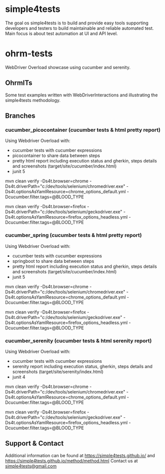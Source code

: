 # simple4tests

The goal os simple4tests is to build and provide easy tools supporting developers and testers to build maintainable and
reliable automated test. Main focus is about test automation at UI and API level.

# ohrm-tests

WebDriver Overload showcase using cucumber and serenity.

## OhrmITs

Some test examples written with WebDriverInteractions and illustrating the simple4tests methodology.

## Branches

### cucumber_picocontainer (cucumber tests & html pretty report)

Using Webdriver Overload with:

- cucumber tests with cucumber expressions
- picocontainer to share data between steps
- pretty html report including execution status and gherkin, steps details and screenshots (target/site/cucumber/index.html)
- junit 5

mvn clean verify -Ds4t.browser=chrome -Ds4t.driverPath="c:/dev/tools/selenium/chromedriver.exe" -Ds4t.optionsAsYamlResource=chrome_options_default.yml -Dcucumber.filter.tags=@BLOOD_TYPE

mvn clean verify -Ds4t.browser=firefox -Ds4t.driverPath="c:/dev/tools/selenium/geckodriver.exe" -Ds4t.optionsAsYamlResource=firefox_options_headless.yml -Dcucumber.filter.tags=@BLOOD_TYPE

### cucumber_spring (cucumber tests & html pretty report)

Using Webdriver Overload with:

- cucumber tests with cucumber expressions
- springboot to share data between steps
- pretty html report including execution status and gherkin, steps details and screenshots (target/site/cucumber/index.html)
- junit 5

mvn clean verify -Ds4t.browser=chrome -Ds4t.driverPath="c:/dev/tools/selenium/chromedriver.exe" -Ds4t.optionsAsYamlResource=chrome_options_default.yml -Dcucumber.filter.tags=@BLOOD_TYPE

mvn clean verify -Ds4t.browser=firefox -Ds4t.driverPath="c:/dev/tools/selenium/geckodriver.exe" -Ds4t.optionsAsYamlResource=firefox_options_headless.yml -Dcucumber.filter.tags=@BLOOD_TYPE

### cucumber_serenity (cucumber tests & html serenity report)

Using Webdriver Overload with:

- cucumber tests with cucumber expressions
- serenity report including execution status, gherkin, steps details and screenshots (target/site/serenity/index.html)
- junit 4

mvn clean verify -Ds4t.browser=chrome -Ds4t.driverPath="c:/dev/tools/selenium/chromedriver.exe" -Ds4t.optionsAsYamlResource=chrome_options_default.yml -Dcucumber.filter.tags=@BLOOD_TYPE

mvn clean verify -Ds4t.browser=firefox -Ds4t.driverPath="c:/dev/tools/selenium/geckodriver.exe" -Ds4t.optionsAsYamlResource=firefox_options_headless.yml -Dcucumber.filter.tags=@BLOOD_TYPE

## Support & Contact

Additional information can be found at https://simple4tests.github.io/ and https://simple4tests.github.io/method/method.html
Contact us at simple4tests@gmail.com
